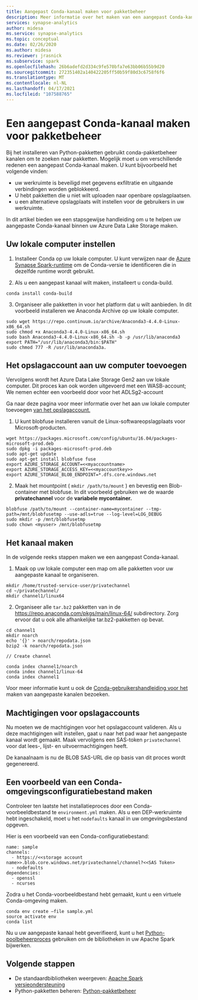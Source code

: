 ```yaml
---
title: Aangepast Conda-kanaal maken voor pakketbeheer
description: Meer informatie over het maken van een aangepast Conda-kanaal voor pakketbeheer
services: synapse-analytics
author: midesa
ms.service: synapse-analytics
ms.topic: conceptual
ms.date: 02/26/2020
ms.author: midesa
ms.reviewer: jrasnick
ms.subservice: spark
ms.openlocfilehash: 26b6adefd2d334c9fe570bfa7e63bb06b55b9d20
ms.sourcegitcommit: 272351402a140422205ff50b59f80d3c6758f6f6
ms.translationtype: MT
ms.contentlocale: nl-NL
ms.lasthandoff: 04/17/2021
ms.locfileid: "107588765"
---
```

# <a name="create-a-custom-conda-channel-for-package-management"></a>Een aangepast Conda-kanaal maken voor pakketbeheer 
Bij het installeren van Python-pakketten gebruikt conda-pakketbeheer kanalen om te zoeken naar pakketten. Mogelijk moet u om verschillende redenen een aangepast Conda-kanaal maken. U kunt bijvoorbeeld het volgende vinden:

- uw werkruimte is beveiligd met gegevens exfiltratie en uitgaande verbindingen worden geblokkeerd.  
- U hebt pakketten die u niet wilt uploaden naar openbare opslagplaatsen.
- u een alternatieve opslagplaats wilt instellen voor de gebruikers in uw werkruimte.

In dit artikel bieden we een stapsgewijse handleiding om u te helpen uw aangepaste Conda-kanaal binnen uw Azure Data Lake Storage maken.

## <a name="set-up-your-local-machine"></a>Uw lokale computer instellen

1. Installeer Conda op uw lokale computer. U kunt verwijzen naar de [Azure Synapse Spark-runtime](./apache-spark-version-support.md) om de Conda-versie te identificeren die in dezelfde runtime wordt gebruikt.
   
2. Als u een aangepast kanaal wilt maken, installeert u conda-build.
```
conda install conda-build
```
3. Organiseer alle pakketten in voor het platform dat u wilt aanbieden. In dit voorbeeld installeren we Anaconda Archive op uw lokale computer.

```
sudo wget https://repo.continuum.io/archive/Anaconda3-4.4.0-Linux-x86_64.sh 
sudo chmod +x Anaconda3-4.4.0-Linux-x86_64.sh  
sudo bash Anaconda3-4.4.0-Linux-x86_64.sh -b -p /usr/lib/anaconda3 
export PATH="/usr/lib/anaconda3/bin:$PATH" 
sudo chmod 777 -R /usr/lib/anaconda3a.  
```
## <a name="mount-the-storage-account-onto-your-machine"></a>Het opslagaccount aan uw computer toevoegen
Vervolgens wordt het Azure Data Lake Storage Gen2 aan uw lokale computer. Dit proces kan ook worden uitgevoerd met een WASB-account; We nemen echter een voorbeeld door voor het ADLSg2-account 
 
Ga naar deze pagina voor meer informatie over het aan uw lokale computer toevoegen [van het opslagaccount.](https://github.com/Azure/azure-storage-fuse#blobfuse ) 

1. U kunt blobfuse installeren vanuit de Linux-softwareopslagplaats voor Microsoft-producten.

```
wget https://packages.microsoft.com/config/ubuntu/16.04/packages-microsoft-prod.deb 
sudo dpkg -i packages-microsoft-prod.deb 
sudo apt-get update 
sudo apt-get install blobfuse fuse 
export AZURE_STORAGE_ACCOUNT=<<myaccountname>
export AZURE_STORAGE_ACCESS_KEY=<<myaccountkey>>
export AZURE_STORAGE_BLOB_ENDPOINT=*.dfs.core.windows.net 
```

2. Maak het mountpoint ( ```mkdir /path/to/mount``` ) en bevestig een Blob-container met blobfuse. In dit voorbeeld gebruiken we de waarde **privatechannel** voor de **variabele mycontainer.**
   
```
blobfuse /path/to/mount --container-name=mycontainer --tmp-path=/mnt/blobfusetmp --use-adls=true --log-level=LOG_DEBUG 
sudo mkdir -p /mnt/blobfusetmp
sudo chown <myuser> /mnt/blobfusetmp
```
## <a name="create-the-channel"></a>Het kanaal maken
In de volgende reeks stappen maken we een aangepast Conda-kanaal. 

1. Maak op uw lokale computer een map om alle pakketten voor uw aangepaste kanaal te organiseren.
   
```
mkdir /home/trusted-service-user/privatechannel 
cd ~/privatechannel/ 
mkdir channel1/linux64 
```

2. Organiseer alle ```tar.bz2``` pakketten van in de https://repo.anaconda.com/pkgs/main/linux-64/ subdirectory. Zorg ervoor dat u ook alle afhankelijke tar.bz2-pakketten op bevat. 

```
cd channel1 
mkdir noarch 
echo '{}' > noarch/repodata.json 
bzip2 -k noarch/repodata.json 

// Create channel 

conda index channel1/noarch 
conda index channel1/linux-64 
conda index channel1 
```

Voor meer informatie kunt u ook de [Conda-gebruikershandleiding voor het](https://docs.conda.io/projects/conda/en/latest/user-guide/tasks/create-custom-channels.html) maken van aangepaste kanalen bezoeken. 

## <a name="storage-account-permissions"></a>Machtigingen voor opslagaccounts
Nu moeten we de machtigingen voor het opslagaccount valideren. Als u deze machtigingen wilt instellen, gaat u naar het pad waar het aangepaste kanaal wordt gemaakt. Maak vervolgens een SAS-token ```privatechannel``` voor dat lees-, lijst- en uitvoermachtigingen heeft. 

De kanaalnaam is nu de BLOB SAS-URL die op basis van dit proces wordt gegenereerd.  

## <a name="create-a-sample-conda-environment-configuration-file"></a>Een voorbeeld van een Conda-omgevingsconfiguratiebestand maken
Controleer ten laatste het installatieproces door een Conda-voorbeeldbestand te ```environment.yml``` maken. Als u een DEP-werkruimte hebt ingeschakeld, moet u het ``nodefaults`` kanaal in uw omgevingsbestand opgeven.

Hier is een voorbeeld van een Conda-configuratiebestand:
```
name: sample 
channels: 
  - https://<<storage account name>>.blob.core.windows.net/privatechannel/channel?<<SAS Token>
  - nodefaults 
dependencies: 
  - openssl 
  - ncurses 
```
Zodra u het Conda-voorbeeldbestand hebt gemaakt, kunt u een virtuele Conda-omgeving maken. 

```
conda env create –file sample.yml  
source activate env 
conda list 
```
Nu u uw aangepaste kanaal hebt geverifieerd, kunt u het [Python-poolbeheerproces](./apache-spark-manage-python-packages.md) gebruiken om de bibliotheken in uw Apache Spark bijwerken.

## <a name="next-steps"></a>Volgende stappen
- De standaardbibliotheken weergeven: [Apache Spark versieondersteuning](apache-spark-version-support.md)
- Python-pakketten beheren: [Python-pakketbeheer](./apache-spark-manage-python-packages.md)

